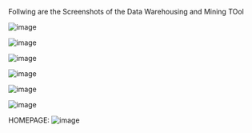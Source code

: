 Follwing are the Screenshots of the Data Warehousing and Mining TOol

![image](https://github.com/ImArnav19/st_app/assets/117253613/8bd48c85-1b31-4e29-96dd-a10e8d799c25)

![image](https://github.com/ImArnav19/st_app/assets/117253613/05cda08b-c5f9-4886-8897-ec04d8354aac)

![image](https://github.com/ImArnav19/st_app/assets/117253613/7394f77d-0698-450e-8915-9dc1d111d39e)

![image](https://github.com/ImArnav19/st_app/assets/117253613/3551640d-89fc-45b7-9e88-3f45d8ca9097)

![image](https://github.com/ImArnav19/st_app/assets/117253613/98d57e89-ff44-4a57-baa4-b28e815d9701)

![image](https://github.com/ImArnav19/st_app/assets/117253613/44b8f074-55e2-4d75-9651-951702a602fd)


HOMEPAGE:
![image](https://github.com/ImArnav19/st_app/assets/117253613/392567f0-3293-45c4-a1fc-0e95d1a69068)





